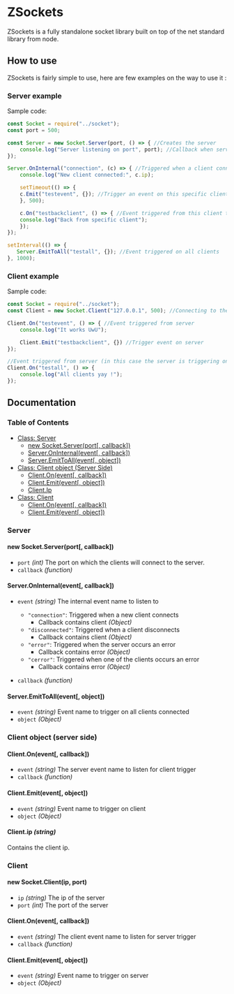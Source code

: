 
# ZSockets

ZSockets is a fully standalone socket library built on top of the net standard library from node.


## How to use
ZSockets is fairly simple to use, here are few examples on the way to use it :
### Server example
Sample code:

```js
const Socket = require("../socket");
const port = 500;

const Server = new Socket.Server(port, () => { //Creates the server
    console.log("Server listening on port", port); //Callback when server is running
});

Server.OnInternal("connection", (c) => { //Triggered when a client connects
    console.log("New client connected:", c.ip);

    setTimeout(() => {
	c.Emit("testevent", {}); //Trigger an event on this specific client
    }, 500);

    c.On("testbackclient", () => { //Event triggered from this client to the server
	console.log("Back from specific client");
    });
});

setInterval(() => {
   Server.EmitToAll("testall", {}); //Event triggered on all clients
}, 1000);
```
### Client example
Sample code:

```js
const Socket = require("../socket");
const Client = new Socket.Client("127.0.0.1", 500); //Connecting to the server

Client.On("testevent", () => { //Event triggered from server
    console.log("It works UwU");

    Client.Emit("testbackclient", {}) //Trigger event on server
});

//Event triggered from server (in this case the server is triggering on all clients)
Client.On("testall", () => {
    console.log("All clients yay !");
});
```
## Documentation
### Table of Contents

  - [Class: Server](#server)
    - [new Socket.Server(port[, callback])](#new-socket.serverport-callback)
    - [Server.OnInternal(event[, callback])](#server.oninternalevent-callback)
    -	[Server.EmitToAll(event[, object])](#server.emittoallevent-object)
  - [Class: Client object (Server Side)](#clientobjectserverside)
	  -	[Client.On(event[, callback])](#client.onevent-callback)
	-	[Client.Emit(event[, object])](#client.emitevent-object)
	- [Client.Ip](#client.ip)
- [Class: Client](#client)
	 -	[Client.On(event[, callback])](#client.onevent-callback)
	-	[Client.Emit(event[, object])](#client.emitevent-object)
### Server

#### new Socket.Server(port[, callback])
  - `port` _(int)_ The port on which the clients will connect to the server.
  - `callback` _(function)_
#### Server.OnInternal(event[, callback])
- `event` _(string)_ The internal event name to listen to
	- `"connection"`: Triggered when a new client connects
		- Callback contains client _(Object)_
	- `"disconnected"`: Triggered when a client disconnects
		- Callback contains client _(Object)_
	- `"error"`: Triggered when the server occurs an error
		- Callback contains error _(Object)_
	- `"cerror"`: Triggered when one of the clients occurs an error
		- Callback contains error _(Object)_
	
- `callback` _(function)_
#### Server.EmitToAll(event[, object])
- `event` _(string)_ Event name to trigger on all clients connected
- `object` _(Object)_

### Client object (server side)

#### Client.On(event[, callback])
- `event` _(string)_ The server event name to listen for client trigger
- `callback` _(function)_
#### Client.Emit(event[, object])
- `event` _(string)_ Event name to trigger on client
- `object` _(Object)_
#### Client.ip _(string)_
Contains the client ip.

### Client
#### new Socket.Client(ip, port)
  - `ip` _(string)_ The ip of the server
  - `port` _(int)_ The port of the server
#### Client.On(event[, callback])
- `event` _(string)_ The client event name to listen for server trigger
- `callback` _(function)_
#### Client.Emit(event[, object])
- `event` _(string)_ Event name to trigger on server
- `object` _(Object)_
